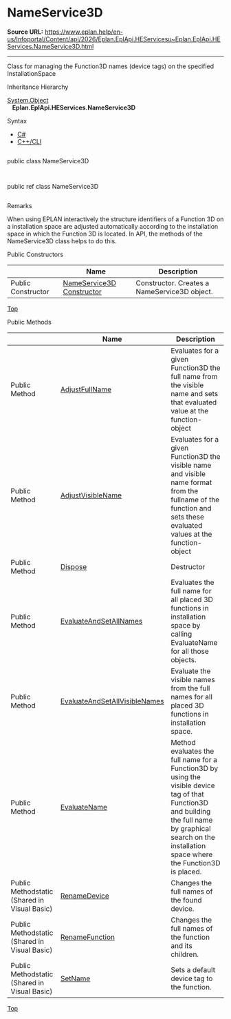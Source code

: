 # NameService3D

**Source URL:** https://www.eplan.help/en-us/Infoportal/Content/api/2026/Eplan.EplApi.HEServicesu~Eplan.EplApi.HEServices.NameService3D.html

---

Class for managing the Function3D names (device tags) on the specified InstallationSpace

Inheritance Hierarchy

[System.Object](#)  
   **Eplan.EplApi.HEServices.NameService3D**

Syntax

- [C#](#i-syntax-CS)
- [C++/CLI](#i-syntax-CPP2005)

```
```
public class NameService3D
```
```

```
```
public ref class NameService3D
```
```

Remarks

When using EPLAN interactively the structure identifiers of a Function 3D on a installation space are adjusted automatically according to the installation space in which the Function 3D is located. In API, the methods of the NameService3D class helps to do this.



Public Constructors

|  | Name | Description |
| --- | --- | --- |
| Public Constructor | [NameService3D Constructor](Eplan.EplApi.HEServicesu~Eplan.EplApi.HEServices.NameService3D~_ctor.html) | Constructor. Creates a NameService3D object. |

[Top](#top)




Public Methods

|  | Name | Description |
| --- | --- | --- |
| Public Method | [AdjustFullName](Eplan.EplApi.HEServicesu~Eplan.EplApi.HEServices.NameService3D~AdjustFullName.html) | Evaluates for a given Function3D the full name from the visible name and sets that evaluated value at the function-object |
| Public Method | [AdjustVisibleName](Eplan.EplApi.HEServicesu~Eplan.EplApi.HEServices.NameService3D~AdjustVisibleName.html) | Evaluates for a given Function3D the visible name and visible name format from the fullname of the function and sets these evaluated values at the function-object |
| Public Method | [Dispose](Eplan.EplApi.HEServicesu~Eplan.EplApi.HEServices.NameService3D~Dispose().html) | Destructor |
| Public Method | [EvaluateAndSetAllNames](Eplan.EplApi.HEServicesu~Eplan.EplApi.HEServices.NameService3D~EvaluateAndSetAllNames.html) | Evaluates the full name for all placed 3D functions in installation space by calling EvaluateName for all those objects. |
| Public Method | [EvaluateAndSetAllVisibleNames](Eplan.EplApi.HEServicesu~Eplan.EplApi.HEServices.NameService3D~EvaluateAndSetAllVisibleNames.html) | Evaluate the visible names from the full names for all placed 3D functions in installation space. |
| Public Method | [EvaluateName](Eplan.EplApi.HEServicesu~Eplan.EplApi.HEServices.NameService3D~EvaluateName.html) | Method evaluates the full name for a Function3D by using the visible device tag of that Function3D and building the full name by graphical search on the installation space where the Function3D is placed. |
| Public Methodstatic (Shared in Visual Basic) | [RenameDevice](Eplan.EplApi.HEServicesu~Eplan.EplApi.HEServices.NameService3D~RenameDevice.html) | Changes the full names of the found device. |
| Public Methodstatic (Shared in Visual Basic) | [RenameFunction](Eplan.EplApi.HEServicesu~Eplan.EplApi.HEServices.NameService3D~RenameFunction.html) | Changes the full names of the function and its children. |
| Public Methodstatic (Shared in Visual Basic) | [SetName](Eplan.EplApi.HEServicesu~Eplan.EplApi.HEServices.NameService3D~SetName.html) | Sets a default device tag to the function. |

[Top](#top)
